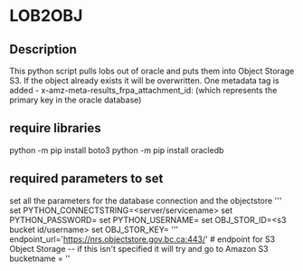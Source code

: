 # LOB2OBJ 

## Description
This python script pulls lobs out of oracle and puts them into Object Storage S3. 
If the object already exists it will be overwritten. One metadata tag is added - 
x-amz-meta-results_frpa_attachment_id: (which represents the primary key in the oracle database)

## require libraries

 python -m pip install boto3
 python -m pip install oracledb

## required parameters to set

 set all the parameters for the database connection and the objectstore
'''
 set PYTHON_CONNECTSTRING=<server/servicename>
 set PYTHON_PASSWORD=<oracle password>
 set PYTHON_USERNAME=<oracle username>
 set OBJ_STOR_ID=<s3 bucket id/username>
 set OBJ_STOR_KEY=<s3 bucket key>
'''
 endpoint_url='https://nrs.objectstore.gov.bc.ca:443/' # endpoint for S3 Object Storage -- if this isn't specified it will try and go to Amazon S3
 bucketname = '<bucket name>'
